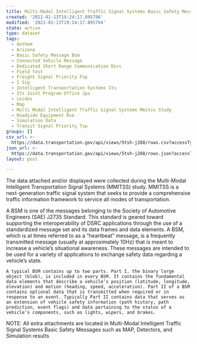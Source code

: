 ```yaml
---
title: Multi-Modal Intelligent Traffic Signal Systems Basic Safety Message
created: '2021-01-13T19:24:17.895786'
modified: '2021-01-13T19:24:17.895794'
state: active
type: dataset
tags:
  - Anthem
  - Arizona
  - Basic Safety Message Bsm
  - Connected Vehicle Message
  - Dedicated Short Range Communication Dsrc
  - Field Test
  - Freight Signal Priority Fsp
  - I Sig
  - Intelligent Transportation Systems Its
  - Its Joint Program Office Jpo
  - Leidos
  - Map
  - Multi Modal Intelligent Traffic Signal Systems Mmitss Study
  - Roadside Equipment Rse
  - Simulation Data
  - Transit Signal Priority Tsp
groups: []
csv_url: >-
  https://data.transportation.gov/api/views/5tsh-j288/rows.csv?accessType=DOWNLOAD
json_url: >-
  https://data.transportation.gov/api/views/5tsh-j288/rows.json?accessType=DOWNLOAD
layout: post

---
```

The data attached and/or displayed were collected during the Multi-Modal Intelligent Transportation Signal Systems (MMITSS) study. MMITSS is a next-generation traffic signal system that seeks to provide a comprehensive traffic information framework to service all modes of transportation.

A BSM is one of the messages belonging to the Society of Automotive Engineers (SAE) J2735 Standard. This standard is geared toward supporting the interoperability of DSRC applications through the use of a standardized message set and its data frames and data elements. A BSM, which is at times referred to as a “heartbeat” message, is a frequently transmitted message (usually at approximately 10Hz) that is meant to increase a vehicle’s situational awareness. These messages are intended to be used for a variety of applications to exchange safety data regarding a vehicle’s state. 

	A typical BSM contains up to two parts. Part I, the binary large object (blob), is included in every BSM. It contains the fundamental data elements that describe a vehicle’s position (latitude, longitude, elevation) and motion (heading, speed, acceleration). Part II of a BSM contains optional data that is transmitted when required or in response to an event. Typically Part II contains data that serves as an extension of vehicle safety information (path history, path prediction, event flags) and data pertaining to the status of a vehicle’s components, such as lights, wipers, and brakes. 

NOTE: All extra attachments are located in Multi-Modal Intelligent Traffic Signal Systems Basic Safety Messages such as MAP, Detectors, and Simulation results
